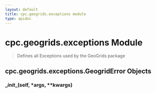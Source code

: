 ```yaml
---
layout: default
title: cpc.geogrids.exceptions module
type: apidoc
---
```

        
# cpc.geogrids.exceptions Module
> Defines all Exceptions used by the GeoGrids package



## cpc.geogrids.exceptions.GeogridError Objects



### <span class="function">\__init__(self, *args, **kwargs)</span> 


